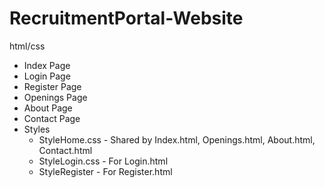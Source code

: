 # RecruitmentPortal-Website
html/css

<ul>
  <li>Index Page</li>
  <li>Login Page</li>
  <li>Register Page</li>
  <li>Openings Page</li>
  <li>About Page</li>
  <li>Contact Page</li>
  <li>Styles 
    <ul>
      <li>StyleHome.css - Shared by Index.html, Openings.html, About.html, Contact.html</li>
      <li>StyleLogin.css - For Login.html</li>
      <li>StyleRegister - For Register.html</li>
    </ul>
  </li>
</ul>

